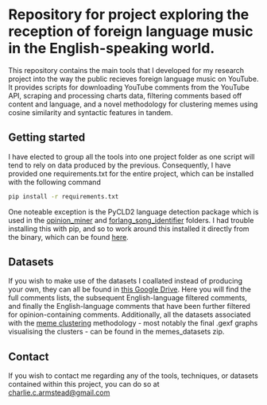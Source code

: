 # Repository for project exploring the reception of foreign language music in the English-speaking world. 
This repository contains the main tools that I developed for my research project into the way the public recieves foreign language music on YouTube. It provides scripts for downloading YouTube comments from the YouTube API, scraping and processing charts data, filtering comments based off content and language, and a novel methodology for clustering memes using cosine similarity and syntactic features in tandem.

## Getting started
I have elected to group all the tools into one project folder as one script will tend to rely on data produced by the previous. Consequently, I have provided one requirements.txt for the entire project, which can be installed with the following command
```bash
pip install -r requirements.txt 
```

One noteable exception is the PyCLD2 language detection package which is used in the [opinion_miner](https://github.com/Ursidaeic/ForeignLang-Music/tree/main/opinion_miner)  and [forlang_song_identifier](https://github.com/Ursidaeic/ForeignLang-Music/tree/main/forlang_song_identifier) folders. I had trouble installing this with pip, and so to work around this installed it directly from the binary, which can be found [here](https://www.lfd.uci.edu/~gohlke/pythonlibs/#pycld2). 

## Datasets
If you wish to make use of the datasets I coallated instead of producing your own, they can all be found in [this Google Drive](https://drive.google.com/drive/folders/1f6OK0lZTwU937JwAzNPQXyRbNwlp8XxZ?usp=sharing). Here you will find the full comments lists, the subsequent English-language filtered comments, and finally the English-language comments that have been further filtered for opinion-containing comments. Additionally, all the datasets associated with the [meme clustering](https://github.com/Ursidaeic/ForeignLang-Music/tree/main/meme_clustering) methodology - most notably the final .gexf graphs visualising the clusters - can be found in the memes_datasets zip. 

## Contact
If you wish to contact me regarding any of the tools, techniques, or datasets contained within this project, you can do so at charlie.c.armstead@gmail.com
